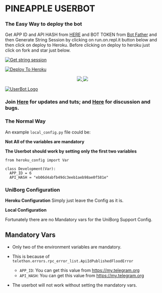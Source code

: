 
# PINEAPPLE USERBOT

### The Easy Way to deploy the bot
Get APP ID and API HASH from [HERE](https://my.telegram.org) and BOT TOKEN from [Bot Father](https://telegram.me/botfather) and then Generate String Session by clicking on run.on.repl.it button below and then click on deploy to Heroku. Before clicking on deploy to heroku just click on fork and star just below.

[![Get string session](https://repl.it/badge/github/madboy482/madboy482)](https://generatestring.madboy482.repl.run/)

[![Deploy To Heroku](https://www.herokucdn.com/deploy/button.svg)](https://dashboard.heroku.com/new?button-url=https%3A%2F%2Fgithub.com%2Fmadboy482%2FUserBot%2Ftree%2Fbugs&template=https%3A%2F%2https://repl.it/badge/github/madboy482/madboy482Fgithub.com%2Fmadboy482%2FUserBot)
<p align="center">
  <a href="https://github.com/madboy482/UserBot/fork">
    <img src="https://img.shields.io/github/forks/madboy482/UserBot?label=Fork&style=social">
    
  </a>
  <a href="https://github.com/madboy482/UserBot">
    <img src="https://img.shields.io/github/stars/madboy482/UserBot?style=social">
  </a>
</p>


[![UserBot Logo](https://telegra.ph/file/83066714176baef5bec68.png)](https://heroku.com/deploy?template=https://github.com/madboy482/UserBot)


### Join [Here](https://telegram.me/PineApple_UB) for updates and tuts; and [Here](https://telegram.me/PineApple_UB_OnTopic) for discussion and bugs.

### The Normal Way

An example `local_config.py` file could be:

**Not All of the variables are mandatory**

__The Userbot should work by setting only the first two variables__

```python3
from heroku_config import Var

class Development(Var):
  APP_ID = 6
  API_HASH = "eb06d4abfb49dc3eeb1aeb98ae0f581e"
```

### UniBorg Configuration



**Heroku Configuration**
Simply just leave the Config as it is.

**Local Configuration**

Fortunately there are no Mandatory vars for the UniBorg Support Config.

## Mandatory Vars

- Only two of the environment variables are mandatory.
- This is because of `telethon.errors.rpc_error_list.ApiIdPublishedFloodError`

    - `APP_ID`:   You can get this value from https://my.telegram.org
    - `API_HASH`:   You can get this value from https://my.telegram.org
- The userbot will not work without setting the mandatory vars.
